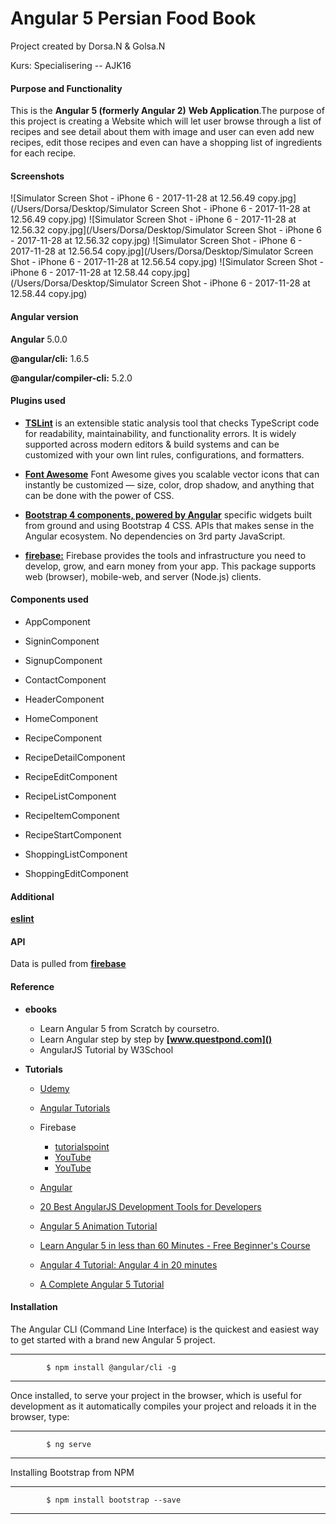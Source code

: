 # Angular 5 Persian Food Book
Project created by Dorsa.N & Golsa.N

Kurs: Specialisering -- AJK16

#### Purpose and Functionality

This is the **Angular 5 (formerly Angular 2)**  **Web Application**.The purpose of this project is creating a Website which will let user browse through a list of recipes and see detail about them with image and user can even add new recipes, edit those recipes and even can have a shopping list of ingredients for each recipe.


#### Screenshots
![Simulator Screen Shot - iPhone 6 - 2017-11-28 at 12.56.49 copy.jpg](/Users/Dorsa/Desktop/Simulator Screen Shot - iPhone 6 - 2017-11-28 at 12.56.49 copy.jpg)      ![Simulator Screen Shot - iPhone 6 - 2017-11-28 at 12.56.32 copy.jpg](/Users/Dorsa/Desktop/Simulator Screen Shot - iPhone 6 - 2017-11-28 at 12.56.32 copy.jpg)   ![Simulator Screen Shot - iPhone 6 - 2017-11-28 at 12.56.54 copy.jpg](/Users/Dorsa/Desktop/Simulator Screen Shot - iPhone 6 - 2017-11-28 at 12.56.54 copy.jpg)  ![Simulator Screen Shot - iPhone 6 - 2017-11-28 at 12.58.44 copy.jpg](/Users/Dorsa/Desktop/Simulator Screen Shot - iPhone 6 - 2017-11-28 at 12.58.44 copy.jpg)




#### Angular version

**Angular**   5.0.0

**@angular/cli:**  1.6.5

**@angular/compiler-cli:** 5.2.0


#### Plugins used

- [**TSLint**](https://palantir.github.io/tslint/)
 is an extensible static analysis tool that checks TypeScript code for readability, maintainability, and functionality errors. It is widely supported across modern editors & build systems and can be customized with your own lint rules, configurations, and formatters.

-  [**Font Awesome**](https://github.com/angular/angular-cli/blob/master/docs/documentation/stories/include-font-awesome.md)
Font Awesome gives you scalable vector icons that can instantly be customized — size, color, drop shadow, and anything that can be done with the power of CSS.




 -  [**Bootstrap 4 components, powered by Angular**](https://ng-bootstrap.github.io/#/home)
  specific widgets built from ground and using Bootstrap 4 CSS. APIs that makes sense in the Angular ecosystem. No dependencies on 3rd party JavaScript.


- [**firebase:**](https://www.npmjs.com/package/firebase) Firebase provides the tools and infrastructure you need to develop, grow, and earn money from your app. This package supports web (browser), mobile-web, and server (Node.js) clients.




#### Components used

- AppComponent

- SigninComponent

- SignupComponent

- ContactComponent

- HeaderComponent

- HomeComponent

- RecipeComponent

- RecipeDetailComponent

- RecipeEditComponent

- RecipeListComponent

- RecipeItemComponent

- RecipeStartComponent

- ShoppingListComponent

- ShoppingEditComponent




#### Additional
**[eslint](https://www.npmjs.com/package/eslint)**



#### API

Data is pulled from **[firebase]()**


#### Reference


- **ebooks**
	- Learn Angular 5 from Scratch by coursetro. 
	- Learn Angular step by step by **[www.questpond.com]()**
	- AngularJS Tutorial by W3School


- **Tutorials**
	- [Udemy](https://www.udemy.com/)
	- [Angular Tutorials](https://angular.io/tutorial)
	- Firebase
		- [tutorialspoint](https://www.tutorialspoint.com/firebase/)
		- [YouTube](https://www.youtube.com/watch?v=F6UWb9FNnj4)
		- [YouTube](https://www.youtube.com/watch?v=noB98K6A0TY)

	- [Angular](https://www.youtube.com/channel/UCbn1OgGei-DV7aSRo_HaAiw)
	- [20 Best AngularJS Development Tools for Developers](https://medium.com/front-end-hacking/20-best-angularjs-development-tools-for-developers-ca7e65e4af79)
	- [Angular 5 Animation Tutorial](https://coursetro.com/posts/code/109/Angular-5-Animation-Tutorial)
	- [Learn Angular 5 in less than 60 Minutes - Free Beginner's Course](https://www.youtube.com/watch?v=oa9cnWTpqP8)
	- [Angular 4 Tutorial: Angular 4 in 20 minutes](https://programmingwithmosh.com/angular/angular-4-tutorial/)
	- [A Complete Angular 5 Tutorial](https://angularbytes.witspry.com/2017/10/a-complete-angular-5-tutorial.html)


#### Installation

The Angular CLI (Command Line Interface) is the quickest and easiest way to get started with a brand new Angular 5 project.
***
			$ npm install @angular/cli -g
***
Once installed, to serve your project in the browser, which is useful for development as it automatically compiles your project and reloads it in the browser, type:
***
			$ ng serve
***
Installing Bootstrap from NPM
***
			$ npm install bootstrap --save
***



